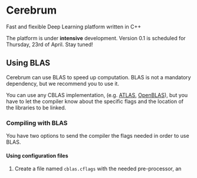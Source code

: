 # Cerebrum

Fast and flexible Deep Learning platform written in C++

The platform is under **intensive** development. Version 0.1 is scheduled for
Thursday, 23rd of April. Stay tuned!

## Using BLAS

Cerebrum can use BLAS to speed up computation. BLAS is not a mandatory
dependency, but we recommend you to use it.

You can use any CBLAS implementation, (e.g.
 [ATLAS](http://math-atlas.sourceforge.net/),
 [OpenBLAS](www.openblas.net)), but you have to let the compiler know about
the specific flags and the location of the libraries to be linked.

### Compiling with BLAS

You have two options to send the compiler the flags needed in order to use
BLAS.

#### Using configuration files

1.  Create a file named `cblas.cflags` with the needed pre-processor, an